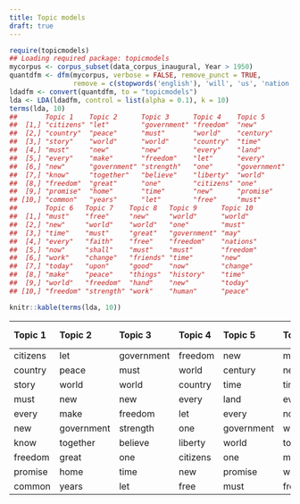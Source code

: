```yaml
---
title: Topic models
draft: true
---
```





```r
require(topicmodels)
## Loading required package: topicmodels
mycorpus <- corpus_subset(data_corpus_inaugural, Year > 1950)
quantdfm <- dfm(mycorpus, verbose = FALSE, remove_punct = TRUE,
                remove = c(stopwords('english'), 'will', 'us', 'nation', 'can', 'peopl*', 'americ*'))
ldadfm <- convert(quantdfm, to = "topicmodels")
lda <- LDA(ldadfm, control = list(alpha = 0.1), k = 10)
terms(lda, 10)
##       Topic 1    Topic 2      Topic 3      Topic 4    Topic 5     
##  [1,] "citizens" "let"        "government" "freedom"  "new"       
##  [2,] "country"  "peace"      "must"       "world"    "century"   
##  [3,] "story"    "world"      "world"      "country"  "time"      
##  [4,] "must"     "new"        "new"        "every"    "land"      
##  [5,] "every"    "make"       "freedom"    "let"      "every"     
##  [6,] "new"      "government" "strength"   "one"      "government"
##  [7,] "know"     "together"   "believe"    "liberty"  "world"     
##  [8,] "freedom"  "great"      "one"        "citizens" "one"       
##  [9,] "promise"  "home"       "time"       "new"      "promise"   
## [10,] "common"   "years"      "let"        "free"     "must"      
##       Topic 6   Topic 7    Topic 8   Topic 9      Topic 10 
##  [1,] "must"    "free"     "new"     "world"      "world"  
##  [2,] "new"     "world"    "world"   "one"        "must"   
##  [3,] "time"    "must"     "great"   "government" "may"    
##  [4,] "every"   "faith"    "free"    "freedom"    "nations"
##  [5,] "now"     "shall"    "must"    "must"       "freedom"
##  [6,] "work"    "change"   "friends" "time"       "new"    
##  [7,] "today"   "upon"     "good"    "now"        "change" 
##  [8,] "make"    "peace"    "things"  "history"    "time"   
##  [9,] "world"   "freedom"  "hand"    "new"        "today"  
## [10,] "freedom" "strength" "work"    "human"      "peace"
```


```r
knitr::kable(terms(lda, 10))
```



|Topic 1  |Topic 2    |Topic 3    |Topic 4  |Topic 5    |Topic 6 |Topic 7  |Topic 8 |Topic 9    |Topic 10 |
|:--------|:----------|:----------|:--------|:----------|:-------|:--------|:-------|:----------|:--------|
|citizens |let        |government |freedom  |new        |must    |free     |new     |world      |world    |
|country  |peace      |must       |world    |century    |new     |world    |world   |one        |must     |
|story    |world      |world      |country  |time       |time    |must     |great   |government |may      |
|must     |new        |new        |every    |land       |every   |faith    |free    |freedom    |nations  |
|every    |make       |freedom    |let      |every      |now     |shall    |must    |must       |freedom  |
|new      |government |strength   |one      |government |work    |change   |friends |time       |new      |
|know     |together   |believe    |liberty  |world      |today   |upon     |good    |now        |change   |
|freedom  |great      |one        |citizens |one        |make    |peace    |things  |history    |time     |
|promise  |home       |time       |new      |promise    |world   |freedom  |hand    |new        |today    |
|common   |years      |let        |free     |must       |freedom |strength |work    |human      |peace    |
